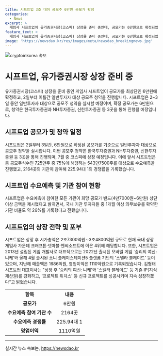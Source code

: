 ```yaml
---
title: 시프트업 3조 대어 공모주 6만원 공모가 확정
categories:
  - News
excerpt: >
  게임사 시프트업이 유가증권시장(코스피) 상장을 준비 중인데, 공모가는 6만원으로 확정되었다. 일반투자자 대상 공모주 청약은 2~3일간 진행될 예정이며, 총 공모주식수인 725만주 중 75%에 해당하는 543만7500주에 대한 수요예측에서 많은 기관이 참여했으며, 상단 이상 금액을 제시했다. 상장 후 시가총액은 2조7300억원∼3조4800억원으로 국내 상장 게임사 중 4위에 해당하며, 대표작으로는 승리의 여신: 니케와 스텔라 블레이드 등이 있다.
feature_text: >
  게임사 시프트업이 유가증권시장(코스피) 상장을 준비 중인데, 공모가는 6만원으로 확정되었다. 일반투자자 대상 공모주 청약은 2~3일간 진행될 예정이며, 총 공모주식수인 725만주 중 75%에 해당하는 543만7500주에 대한 수요예측에서 많은 기관이 참여했으며, 상단 이상 금액을 제시했다. 상장 후 시가총액은 2조7300억원∼3조4800억원으로 국내 상장 게임사 중 4위에 해당하며, 대표작으로는 승리의 여신: 니케와 스텔라 블레이드 등이 있다.
image: 'https://newsdao.kr/res/images/meta/newsdao_breakingnews.jpg'
---
```


<p><img src="https://newsdao.kr/res/images/meta/newsdao_breakingnews.jpg" alt="cryptoinkorea 속보" /></p>

<h1 data-ke-size="size26">시프트업, 유가증권시장 상장 준비 중</h1>

<p data-ke-size="size16">유가증권시장(코스피) 상장을 준비 중인 게임사 시프트업이 공모가를 최상단인 6만원에 확정하고, 2일부터 이틀간 일반투자자 대상 공모주 청약을 진행합니다. 시프트업은 2~3일 동안 일반투자자 대상으로 공모주 청약을 실시할 예정이며, 확정 공모가는 6만원으로, 청약은 한국투자증권과 NH투자증권, 신한투자증권 등 3곳을 통해 진행될 예정입니다.</p>

<h2 data-ke-size="size24">시프트업 공모가 및 청약 일정</h2>

<p data-ke-size="size16">시프트업은 2일부터 3일간, 6만원으로 확정된 공모가를 기준으로 일반투자자 대상으로 공모주 청약을 실시합니다. 이번 공모주 청약은 한국투자증권과 NH투자증권, 신한투자증권 등 3곳을 통해 진행되며, 7월 중 코스피에 상장 예정입니다. 이에 앞서 시프트업은 총 공모주식수인 725만주 중 75%에 해당하는 543만7500주를 대상으로 수요예측을 진행했고, 2164곳의 기관이 참여해 225.94대 1의 경쟁률을 기록했습니다.</p>

<h2 data-ke-size="size24">시프트업 수요예측 및 기관 참여 현황</h2>

<p data-ke-size="size16">시프트업은 수요예측에 참여한 모든 기관이 희망 공모가 밴드(4만7000원~6만원) 상단 이상 금액을 제시했다고 밝히면서, 국내 기관 투자자들 중 1개월 이상 의무보유를 확약한 기관 비율도 약 26%를 기록했다고 전했습니다.</p>

<h2 data-ke-size="size24">시프트업의 상장 전략 및 포부</h2>

<p data-ke-size="size16">시프트업은 상장 후 시가총액은 2조7300억원∼3조4800억원 규모로 현재 국내 상장 게임사 가운데 크래프톤·넷마블·엔씨소프트에 이은 4위에 해당합니다. 또한, 시프트업은 2013년 설립된 게임 개발사로 대표작으로는 2022년 출시된 모바일 게임 '승리의 여신: 니케'와 올해 4월 출시된 소니 플레이스테이션5 플랫폼 기반의 '스텔라 블레이드' 등이 있으며, 지난해 매출액은 1686억원, 영업이익은 1110억원으로 기록되었습니다. 김형태 시프트업 대표이사는 "상장 후 '승리의 여신: 니케'와 '스텔라 블레이드' 등 기존 IP(지식재산권)를 강화하고, '프로젝트 위치스' 등 신규 프로젝트를 성공시키며 지속 성장하겠다"고 밝혔습니다.</p>

<table>
  <tr>
    <td style="text-align: center; height: 17px;"><b>항목</b></td>
    <td style="text-align: center; height: 17px;"><b>내용</b></td>
  </tr>
  <tr>
    <td style="text-align: center; height: 17px;"><b>공모가</b></td>
    <td style="text-align: center; height: 17px;">6만원</td>
  </tr>
  <tr>
    <td style="text-align: center; height: 17px;"><b>수요예측 참여 기관 수</b></td>
    <td style="text-align: center; height: 17px;">2164곳</td>
  </tr>
  <tr>
    <td style="text-align: center; height: 17px;"><b>수요예측 경쟁률</b></td>
    <td style="text-align: center; height: 17px;">225.94대 1</td>
  </tr>
  <tr>
    <td style="text-align: center; height: 17px;"><b>영업이익</b></td>
    <td style="text-align: center; height: 17px;">1110억원</td>
  </tr>
</table>

<hr>
실시간 뉴스 속보는, <a href="https://newsdao.kr" rel="dofollow">https://newsdao.kr</a>


